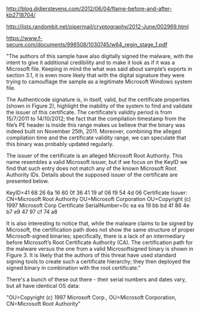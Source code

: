 http://blog.didierstevens.com/2012/06/04/flame-before-and-after-kb2718704/

http://lists.randombit.net/pipermail/cryptography/2012-June/002969.html


https://www.f-secure.com/documents/996508/1030745/w64_regin_stage_1.pdf


"The authors of this sample have also digitally signed the malware, with the intent to give it additional credibility and to
make it look as if it was a Microsoft file. Keeping in mind the what was said about sample’s exports in section 3.1, it is even
more likely that with the digital signature they were trying to camouflage the sample as a legitimate Microsoft Windows
system file.

The Authenticode signature is, in itself, valid, but the certificate properties (shown in Figure 2), highlight the inability of
the system to find and validate the issuer of this certificate. The certificate’s validity period is from 15/7/2011 to 14/10/2012;
the fact that the compilation timestamp from the file’s PE header is inside this range makes us believe that the binary was
indeed built on November 25th, 2011. Moreover, combining the alleged compilation time and the certificate validity range,
we can speculate that this binary was probably updated regularly.

The issuer of the certificate is an alleged Microsoft Root Authority. This name resembles a valid Microsoft issuer, but if we
focus on the KeyID we find that such entry does not match any of the known Microsoft Root Authority IDs. Details about
the supposed issuer of the certificate are presented below.

KeyID=41 68 26 6a 16 60 0f 36 41 19 af 06 f9 54 4d 06
Certificate Issuer:
CN=Microsoft Root Authority
OU=Microsoft Corporation
OU=Copyright (c) 1997 Microsoft Corp
Certificate SerialNumber=0c ea ea 19 bb bd 4f 86 4e b7 e9 47 97 cf 74 a8

It is also interesting to notice that, while the malware claims to be signed by Microsoft, the certification path does not
show the same structure of proper Microsoft-signed binaries; specifically, there is a lack of an intermediary before
Microsoft’s Root Certificate Authority (CA). The certification path for the malware versus the one from a valid Microsoftsigned
binary is shown in Figure 3. It is likely that the authors of this threat have used standard signing tools to create such
a certificate hierarchy; they then deployed the signed binary in combination with the root certificate."


There's a bunch of these out there - their serial numbers and dates vary, but all have identical OS data:


"OU=Copyright (c) 1997 Microsoft Corp., OU=Microsoft Corporation, CN=Microsoft Root Authority"
